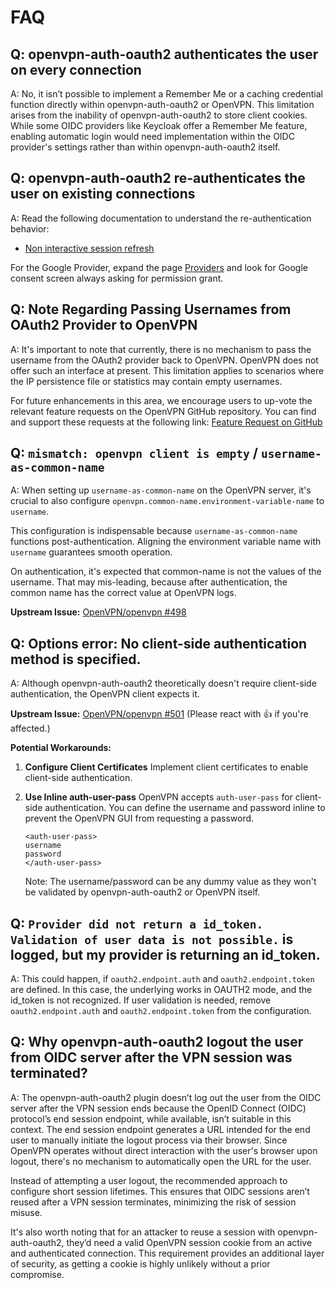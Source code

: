 # FAQ

## Q: openvpn-auth-oauth2 authenticates the user on every connection

A: No, it isn’t possible to implement a Remember Me or a caching credential function directly within openvpn-auth-oauth2 or OpenVPN.
This limitation arises from the inability of openvpn-auth-oauth2 to store client cookies.
While some OIDC providers like Keycloak offer a Remember Me feature,
enabling automatic login would need implementation within the OIDC provider's settings rather than within openvpn-auth-oauth2 itself.

## Q: openvpn-auth-oauth2 re-authenticates the user on existing connections

A: Read the following documentation to understand the re-authentication behavior:

- [Non interactive session refresh](Non-interactive%20session%20refresh)

For the Google Provider,
expand the page [Providers](Providers) and look for Google consent screen always asking for permission grant.

## Q: Note Regarding Passing Usernames from OAuth2 Provider to OpenVPN

A: It's important to note that currently,
there is no mechanism to pass the username from the OAuth2 provider back to OpenVPN.
OpenVPN does not offer such an interface at present.
This limitation applies to scenarios where the IP persistence file or statistics may contain empty usernames.

For future enhancements in this area,
we encourage users to up-vote the relevant feature requests on the OpenVPN GitHub repository.
You can find and support these requests at the following link:
[Feature Request on GitHub](https://github.com/OpenVPN/openvpn/issues/299)

## Q: `mismatch: openvpn client is empty` / `username-as-common-name`

A: When setting up `username-as-common-name` on the OpenVPN server, it's crucial to also configure `openvpn.common-name.environment-variable-name` to `username`.

This configuration is indispensable because `username-as-common-name` functions post-authentication. Aligning the environment variable name with `username` guarantees smooth operation.

On authentication, it's expected that common-name is not the values of the username. That may mis-leading, because after authentication, the common name has the correct value at OpenVPN logs.

**Upstream Issue:** [OpenVPN/openvpn #498](https://github.com/OpenVPN/openvpn/issues/498#issuecomment-1939194149)

## Q: Options error: No client-side authentication method is specified.

A: Although openvpn-auth-oauth2 theoretically doesn't require client-side authentication, the OpenVPN client expects it.

**Upstream Issue:** [OpenVPN/openvpn #501](https://github.com/OpenVPN/openvpn/issues/501) (Please react with :+1: if you're affected.)

**Potential Workarounds:**

1. **Configure Client Certificates**
    Implement client certificates to enable client-side authentication.

2. **Use Inline auth-user-pass**
    OpenVPN accepts `auth-user-pass` for client-side authentication. You can define the username and password inline to prevent the OpenVPN GUI from requesting a password.

    ```
    <auth-user-pass>
    username
    password
    </auth-user-pass>
    ```

    Note: The username/password can be any dummy value as they won't be validated by openvpn-auth-oauth2 or OpenVPN itself.

## Q: `Provider did not return a id_token. Validation of user data is not possible.` is logged, but my provider is returning an id_token.

A: This could happen, if `oauth2.endpoint.auth` and `oauth2.endpoint.token` are defined. In this case,
the underlying works in OAUTH2 mode, and the id_token is not recognized.
If user validation is needed, remove `oauth2.endpoint.auth` and `oauth2.endpoint.token` from the configuration.

## Q: Why openvpn-auth-oauth2 logout the user from OIDC server after the VPN session was terminated?

A: The openvpn-auth-oauth2 plugin doesn’t log out the user from the OIDC server
after the VPN session ends because the OpenID Connect (OIDC) protocol’s end session endpoint,
while available, isn’t suitable in this context.
The end session endpoint generates a URL
intended for the end user to manually initiate the logout process via their browser.
Since OpenVPN operates without direct interaction with the user's browser upon logout,
there's no mechanism to automatically open the URL for the user.

Instead of attempting a user logout, the recommended approach to configure short session lifetimes.
This ensures that OIDC sessions aren’t reused after a VPN session terminates, minimizing the risk of session misuse.

It's also worth noting that for an attacker to reuse a session with openvpn-auth-oauth2,
they’d need a valid OpenVPN session cookie from an active and authenticated connection.
This requirement provides an additional layer of security,
as getting a cookie is highly unlikely without a prior compromise.
